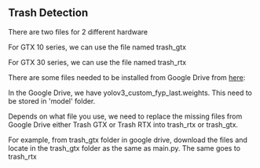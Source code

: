 ## Trash Detection

There are two files for 2 different hardware

For GTX 10 series, we can use the file named trash_gtx

For GTX 30 series, we can use the file named trash_rtx

There are some files needed to be installed from Google Drive from [here](https://drive.google.com/drive/folders/1oGQruHpRcgoxh3xPyff0J2_gYCEcGpQk?usp=sharing):

In the Google Drive, we have yolov3_custom_fyp_last.weights. This need to be stored in 'model' folder.

Depends on what file you use, we need to replace the missing files from Google Drive either Trash GTX or Trash RTX into
trash_rtx or trash_gtx.

For example, from trash_gtx folder in google drive, download the files and locate in the trash_gtx folder as the same as main.py. The same goes to trash_rtx


